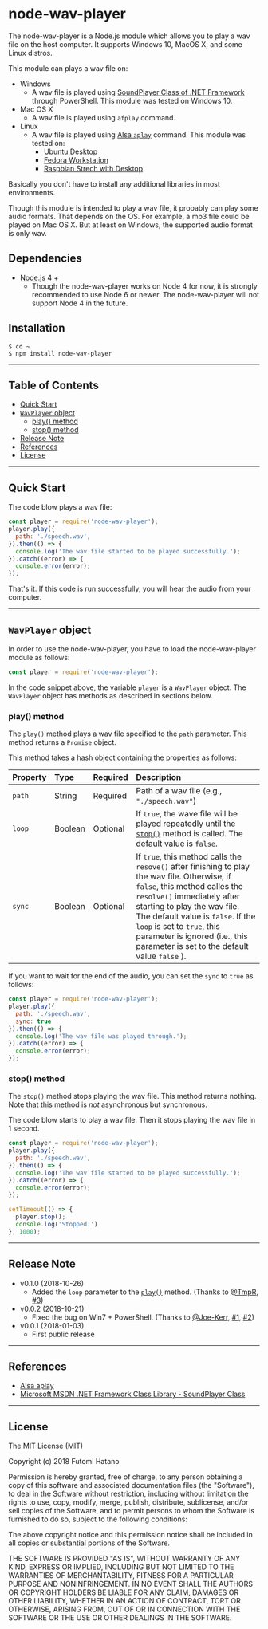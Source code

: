 node-wav-player
===============

The node-wav-player is a Node.js module which allows you to play a wav file on the host computer. It supports Windows 10, MacOS X, and some Linux distros.

This module can plays a wav file on:

* Windows
  * A wav file is played using [SoundPlayer Class of .NET Framework](https://msdn.microsoft.com/en-us/library/system.media.soundplayer.aspx) through PowerShell. This module was tested on Windows 10.
* Mac OS X
  * A wav file is played using `afplay` command.
* Linux
  * A wav file is played using [Alsa `aplay`](https://alsa.opensrc.org/Aplay) command. This module was tested on:
    * [Ubuntu Desktop](https://www.ubuntu.com/desktop)
    * [Fedora Workstation](https://getfedora.org/en/workstation/)
    * [Raspbian Strech with Desktop](https://www.raspberrypi.org/downloads/raspbian/)

Basically you don't have to install any additional libraries in most environments.

Though this module is intended to play a wav file, it probably can play some audio formats. That depends on the OS. For example, a mp3 file could be played on Mac OS X. But at least on Windows, the supported audio format is only wav.

## Dependencies

* [Node.js](https://nodejs.org/en/) 4 +
  * Though the node-wav-player works on Node 4 for now, it is strongly recommended to use Node 6 or newer. The node-wav-player will not support Node 4 in the future.

## Installation

```
$ cd ~
$ npm install node-wav-player
```

---------------------------------------
## Table of Contents

* [Quick Start](#Quick-Start)
* [`WavPlayer` object](#WavPlayer-object)
  * [play() method](#WavPlayer-play-method)
  * [stop() method](#WavPlayer-stop-method)
* [Release Note](#Release-Note)
* [References](#References)
* [License](#License)

---------------------------------------
## <a id="Quick-Start">Quick Start</a>

The code blow plays a wav file:

```JavaScript
const player = require('node-wav-player');
player.play({
  path: './speech.wav',
}).then(() => {
  console.log('The wav file started to be played successfully.');
}).catch((error) => {
  console.error(error);
});
```

That's it. If this code is run successfully, you will hear the audio from your computer. 

---------------------------------------
## <a id="WavPlayer-object">`WavPlayer` object</a>

In order to use the node-wav-player, you have to load the node-wav-player module as follows:

```JavaScript
const player = require('node-wav-player');
```

In the code snippet above, the variable `player` is a `WavPlayer` object. The `WavPlayer` object has methods as described in sections below.

### <a id="WavPlayer-play-method">play() method</a>

The `play()` method plays a wav file specified to the `path` parameter. This method returns a `Promise` object.

This method takes a hash object containing the properties as follows:

Property | Type    | Required | Description
:--------|:--------|:---------|:-------------------------
`path`   | String  | Required | Path of a wav file (e.g., `"./speech.wav"`)
`loop`   | Boolean | Optional | If `true`, the wave file will be played repeatedly until the [`stop()`](#WavPlayer-stop-method") method is called. The default value is `false`.
`sync`   | Boolean | Optional | If `true`, this method calls the `resove()` after finishing to play the wav file. Otherwise, if `false`, this method calles the `resolve()` immediately after starting to play the wav file. The default value is `false`. If the `loop` is set to `true`, this parameter is ignored (i.e., this parameter is set to the default value `false` ).

If you want to wait for the end of the audio, you can set the `sync` to `true` as follows:

```JavaScript
const player = require('node-wav-player');
player.play({
  path: './speech.wav',
  sync: true
}).then(() => {
  console.log('The wav file was played through.');
}).catch((error) => {
  console.error(error);
});
```

### <a id="WavPlayer-stop-method">stop() method</a>

The `stop()` method stops playing the wav file. This method returns nothing. Note that this method is *not* asynchronous but synchronous.

The code blow starts to play a wav file. Then it stops playing the wav file in 1 second.

```JavaScript
const player = require('node-wav-player');
player.play({
  path: './speech.wav',
}).then(() => {
  console.log('The wav file started to be played successfully.');
}).catch((error) => {
  console.error(error);
});

setTimeout(() => {
  player.stop();
  console.log('Stopped.')
}, 1000);
```

---------------------------------------
## <a id="Release-Note">Release Note</a>

* v0.1.0 (2018-10-26)
  * Added the `loop` parameter to the [`play()`](#WavPlayer-play-method) method. (Thanks to [@TmpR](https://github.com/TmpR), [#3](https://github.com/futomi/node-wav-player/issues/3))
* v0.0.2 (2018-10-21)
  * Fixed the bug on Win7 + PowerShell. (Thanks to [@Joe-Kerr](https://github.com/Joe-Kerr), [#1](https://github.com/futomi/node-wav-player/issues/1), [#2](https://github.com/futomi/node-wav-player/pull/2))
* v0.0.1 (2018-01-03)
  * First public release

---------------------------------------
## <a id="References">References</a>

* [Alsa aplay](https://alsa.opensrc.org/Aplay)
* [Microsoft MSDN .NET Framework Class Library - SoundPlayer Class](https://msdn.microsoft.com/en-us/library/system.media.soundplayer.aspx)

---------------------------------------
## <a id="License">License</a>

The MIT License (MIT)

Copyright (c) 2018 Futomi Hatano

Permission is hereby granted, free of charge, to any person obtaining a copy
of this software and associated documentation files (the "Software"), to deal
in the Software without restriction, including without limitation the rights
to use, copy, modify, merge, publish, distribute, sublicense, and/or sell
copies of the Software, and to permit persons to whom the Software is
furnished to do so, subject to the following conditions:

The above copyright notice and this permission notice shall be included in all
copies or substantial portions of the Software.

THE SOFTWARE IS PROVIDED "AS IS", WITHOUT WARRANTY OF ANY KIND, EXPRESS OR
IMPLIED, INCLUDING BUT NOT LIMITED TO THE WARRANTIES OF MERCHANTABILITY,
FITNESS FOR A PARTICULAR PURPOSE AND NONINFRINGEMENT. IN NO EVENT SHALL THE
AUTHORS OR COPYRIGHT HOLDERS BE LIABLE FOR ANY CLAIM, DAMAGES OR OTHER
LIABILITY, WHETHER IN AN ACTION OF CONTRACT, TORT OR OTHERWISE, ARISING FROM,
OUT OF OR IN CONNECTION WITH THE SOFTWARE OR THE USE OR OTHER DEALINGS IN THE
SOFTWARE.
